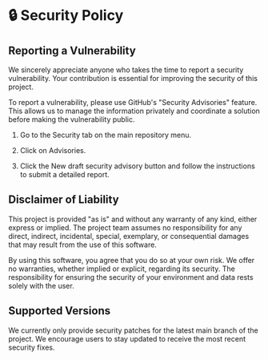 # 🔒 Security Policy

## Reporting a Vulnerability
We sincerely appreciate anyone who takes the time to report a security vulnerability. Your contribution is essential for improving the security of this project.

To report a vulnerability, please use GitHub's "Security Advisories" feature. This allows us to manage the information privately and coordinate a solution before making the vulnerability public.

1. Go to the Security tab on the main repository menu.

2. Click on Advisories.

3. Click the New draft security advisory button and follow the instructions to submit a detailed report.

## Disclaimer of Liability
This project is provided "as is" and without any warranty of any kind, either express or implied. The project team assumes no responsibility for any direct, indirect, incidental, special, exemplary, or consequential damages that may result from the use of this software.

By using this software, you agree that you do so at your own risk. We offer no warranties, whether implied or explicit, regarding its security. The responsibility for ensuring the security of your environment and data rests solely with the user.

## Supported Versions
We currently only provide security patches for the latest main branch of the project. We encourage users to stay updated to receive the most recent security fixes.
